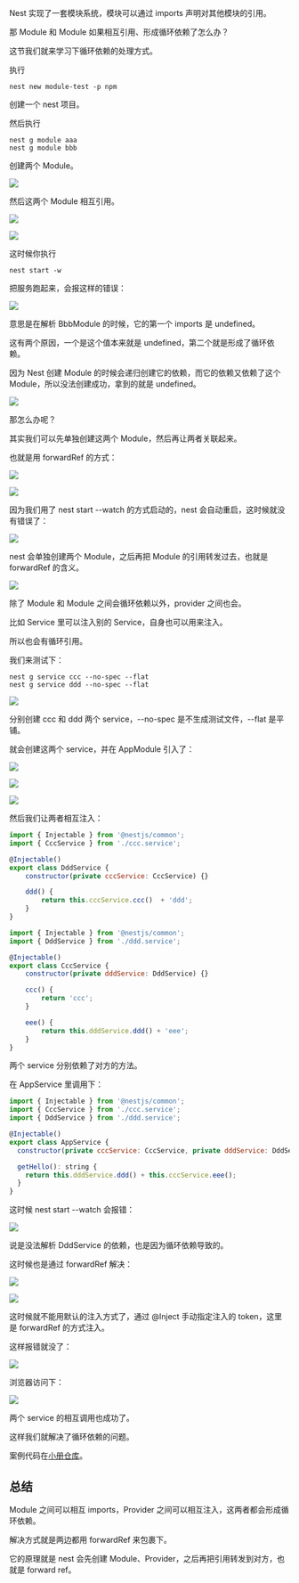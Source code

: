 ﻿Nest 实现了一套模块系统，模块可以通过 imports 声明对其他模块的引用。

那 Module 和 Module 如果相互引用、形成循环依赖了怎么办？

这节我们就来学习下循环依赖的处理方式。

执行

```
nest new module-test -p npm
```
创建一个 nest 项目。

然后执行
```
nest g module aaa
nest g module bbb
```
创建两个 Module。

![](//liushuaiyang.oss-cn-shanghai.aliyuncs.com/nest-docs/image/第14章-1.png)

然后这两个 Module 相互引用。

![](//liushuaiyang.oss-cn-shanghai.aliyuncs.com/nest-docs/image/第14章-2.png)

![](//liushuaiyang.oss-cn-shanghai.aliyuncs.com/nest-docs/image/第14章-3.png)

这时候你执行

```
nest start -w
```
把服务跑起来，会报这样的错误：

![](//liushuaiyang.oss-cn-shanghai.aliyuncs.com/nest-docs/image/第14章-4.png)

意思是在解析 BbbModule 的时候，它的第一个 imports 是 undefined。

这有两个原因，一个是这个值本来就是 undefined，第二个就是形成了循环依赖。

因为 Nest 创建 Module 的时候会递归创建它的依赖，而它的依赖又依赖了这个 Module，所以没法创建成功，拿到的就是 undefined。

![](//liushuaiyang.oss-cn-shanghai.aliyuncs.com/nest-docs/image/第14章-5.png)

那怎么办呢？

其实我们可以先单独创建这两个 Module，然后再让两者关联起来。

也就是用 forwardRef 的方式：

![](//liushuaiyang.oss-cn-shanghai.aliyuncs.com/nest-docs/image/第14章-6.png)

![](//liushuaiyang.oss-cn-shanghai.aliyuncs.com/nest-docs/image/第14章-7.png)

因为我们用了 nest start --watch 的方式启动的，nest 会自动重启，这时候就没有错误了：

![](//liushuaiyang.oss-cn-shanghai.aliyuncs.com/nest-docs/image/第14章-8.png)

nest 会单独创建两个 Module，之后再把 Module 的引用转发过去，也就是 forwardRef 的含义。

![](//liushuaiyang.oss-cn-shanghai.aliyuncs.com/nest-docs/image/第14章-9.png)

除了 Module 和 Module 之间会循环依赖以外，provider 之间也会。

比如 Service 里可以注入别的 Service，自身也可以用来注入。

所以也会有循环引用。

我们来测试下：

```
nest g service ccc --no-spec --flat
nest g service ddd --no-spec --flat
```
![](//liushuaiyang.oss-cn-shanghai.aliyuncs.com/nest-docs/image/第14章-10.png)

分别创建 ccc 和 ddd 两个 service，--no-spec 是不生成测试文件，--flat 是平铺。

就会创建这两个 service，并在 AppModule 引入了：

![](//liushuaiyang.oss-cn-shanghai.aliyuncs.com/nest-docs/image/第14章-11.png)

![](//liushuaiyang.oss-cn-shanghai.aliyuncs.com/nest-docs/image/第14章-12.png)

![](//liushuaiyang.oss-cn-shanghai.aliyuncs.com/nest-docs/image/第14章-13.png)

然后我们让两者相互注入：

```javascript
import { Injectable } from '@nestjs/common';
import { CccService } from './ccc.service';

@Injectable()
export class DddService {
    constructor(private cccService: CccService) {}

    ddd() {
        return this.cccService.ccc()  + 'ddd';
    }
}
```

```javascript
import { Injectable } from '@nestjs/common';
import { DddService } from './ddd.service';

@Injectable()
export class CccService {
    constructor(private dddService: DddService) {}

    ccc() {
        return 'ccc';
    }

    eee() {
        return this.dddService.ddd() + 'eee';
    }
}
```

两个 service 分别依赖了对方的方法。

在 AppService 里调用下：

```javascript
import { Injectable } from '@nestjs/common';
import { CccService } from './ccc.service';
import { DddService } from './ddd.service';

@Injectable()
export class AppService {
  constructor(private cccService: CccService, private dddService: DddService){}

  getHello(): string {
    return this.dddService.ddd() + this.cccService.eee();
  }
}
```

这时候 nest start --watch 会报错：

![](//liushuaiyang.oss-cn-shanghai.aliyuncs.com/nest-docs/image/第14章-14.png)

说是没法解析 DddService 的依赖，也是因为循环依赖导致的。

这时候也是通过 forwardRef 解决：

![](//liushuaiyang.oss-cn-shanghai.aliyuncs.com/nest-docs/image/第14章-15.png)

![](//liushuaiyang.oss-cn-shanghai.aliyuncs.com/nest-docs/image/第14章-16.png)

这时候就不能用默认的注入方式了，通过 @Inject 手动指定注入的 token，这里是 forwardRef 的方式注入。

这样报错就没了：

![](//liushuaiyang.oss-cn-shanghai.aliyuncs.com/nest-docs/image/第14章-17.png)

浏览器访问下：

![](//liushuaiyang.oss-cn-shanghai.aliyuncs.com/nest-docs/image/第14章-18.png)

两个 service 的相互调用也成功了。

这样我们就解决了循环依赖的问题。

案例代码在[小册仓库](https://github.com/QuarkGluonPlasma/nestjs-course-code/tree/main/circular-dependency)。

## 总结

Module 之间可以相互 imports，Provider 之间可以相互注入，这两者都会形成循环依赖。

解决方式就是两边都用 forwardRef 来包裹下。

它的原理就是 nest 会先创建 Module、Provider，之后再把引用转发到对方，也就是 forward ref。

